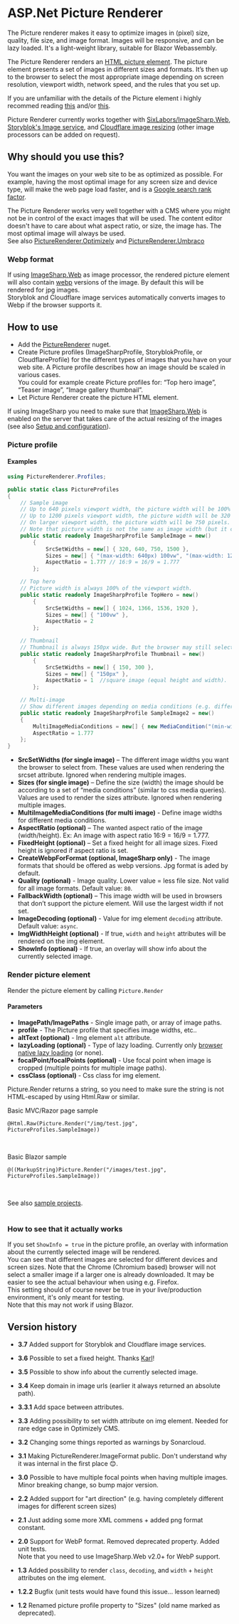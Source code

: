 # ASP.Net Picture Renderer
The Picture renderer makes it easy to optimize images in (pixel) size, quality, file size, and image format. 
Images will be responsive, and can be lazy loaded.
It's a light-weight library, suitable for Blazor Webassembly.

The Picture Renderer renders an [HTML picture element](https://webdesign.tutsplus.com/tutorials/quick-tip-how-to-use-html5-picture-for-responsive-images--cms-21015). The picture element presents a set of images in different sizes and formats. 
It’s then up to the browser to select the most appropriate image depending on screen resolution, viewport width, network speed, and the rules that you set up.

If you are unfamiliar with the details of the Picture element i highly recommed reading
 [this](https://webdesign.tutsplus.com/tutorials/quick-tip-how-to-use-html5-picture-for-responsive-images--cms-21015) and/or [this](https://www.smashingmagazine.com/2014/05/responsive-images-done-right-guide-picture-srcset/).

Picture Renderer currently works together with [SixLabors/ImageSharp.Web](https://github.com/SixLabors/ImageSharp.Web), [Storyblok's Image service](https://www.storyblok.com/docs/image-service), and [Cloudflare image resizing](https://developers.cloudflare.com/images/image-resizing/) (other image processors can be added on request).

## Why should you use this?
You want the images on your web site to be as optimized as possible. For example, having the most optimal image for any screen size and device type, 
will make the web page load faster, 
and is a [Google search rank factor](https://developers.google.com/search/docs/advanced/guidelines/google-images#optimize-for-speed).
<br>
 
The Picture Renderer works very well together with a CMS where you might not be in control of the exact images that will be used. 
The content editor doesn't have to care about what aspect ratio, or size, the image has. The most optimal image will always be used.<br>
See also [PictureRenderer.Optimizely](https://github.com/ErikHen/PictureRenderer.Optimizely) and [PictureRenderer.Umbraco](https://github.com/ErikHen/PictureRenderer.Umbraco)


### Webp format
If using [ImageSharp.Web](https://www.nuget.org/packages/SixLabors.ImageSharp.Web/) as image processor, the rendered picture element will also contain [webp](https://developers.google.com/speed/webp/) versions of the image. 
By default this will be rendered for jpg images.<br>
Storyblok and Cloudflare image services automatically converts images to Webp if the browser supports it.

## How to use
* Add the [PictureRenderer](https://www.nuget.org/packages/PictureRenderer/) nuget.
* Create Picture profiles (ImageSharpProfile, StoryblokProfile, or CloudflareProfile) for the different types of images that you have on your web site. A Picture profile describes how an image should be scaled in various cases. <br>
You could for example create Picture profiles for: “Top hero image”, “Teaser image”, “Image gallery thumbnail”.
* Let Picture Renderer create the picture HTML element.

If using ImageSharp you need to make sure that [ImageSharp.Web](https://www.nuget.org/packages/SixLabors.ImageSharp.Web/) is enabled on the server that takes care of the actual resizing of the images (see also [Setup and configuration](https://docs.sixlabors.com/articles/imagesharp.web/gettingstarted.html#setup-and-configuration)).


### Picture profile

#### Examples
```c#
using PictureRenderer.Profiles;

public static class PictureProfiles
{
    // Sample image
    // Up to 640 pixels viewport width, the picture width will be 100% of the viewport..
    // Up to 1200 pixels viewport width, the picture width will be 320 pixels.
    // On larger viewport width, the picture width will be 750 pixels.
    // Note that picture width is not the same as image width (but it can be, on screens with a "device pixel ratio" of 1).
    public static readonly ImageSharpProfile SampleImage = new() 
        {
            SrcSetWidths = new[] { 320, 640, 750, 1500 },
            Sizes = new[] { "(max-width: 640px) 100vw", "(max-width: 1200px) 320px", "750px" },
            AspectRatio = 1.777 // 16:9 = 16/9 = 1.777
        };

    // Top hero
    // Picture width is always 100% of the viewport width.
    public static readonly ImageSharpProfile TopHero = new()
        {
            SrcSetWidths = new[] { 1024, 1366, 1536, 1920 },
            Sizes = new[] { "100vw" },
            AspectRatio = 2
        };

    // Thumbnail
    // Thumbnail is always 150px wide. But the browser may still select the 300px image for a high resolution screen (e.g. mobile or tablet screens).
    public static readonly ImageSharpProfile Thumbnail = new()
        {
            SrcSetWidths = new[] { 150, 300 },
            Sizes = new[] { "150px" },
            AspectRatio = 1  //square image (equal height and width).
        };

    // Multi-image
    // Show different images depending on media conditions (e.g. different image for mobile sized screen).
    public static readonly ImageSharpProfile SampleImage2 = new()
    {
        MultiImageMediaConditions = new[] { new MediaCondition("(min-width: 1200px)", 600), new MediaCondition("(min-width: 600px)", 300) },
        AspectRatio = 1.777
    };
}
```

* **SrcSetWidths (for single image)** – The different image widths you want the browser to select from. These values are used when rendering the srcset attribute. Ignored when rendering multiple images.
* **Sizes (for single image)** – Define the size (width) the image should be according to a set of “media conditions” (similar to css media queries). Values are used to render the sizes attribute. Ignored when rendering multiple images.
* **MultiImageMediaConditions (for multi image)** - Define image widths for different media conditions. 
* **AspectRatio (optional)** – The wanted aspect ratio of the image (width/height). Ex: An image with aspect ratio 16:9 = 16/9 = 1.777.
* **FixedHeight (optional)** – Set a fixed height for all image sizes. Fixed height is ignored if aspect ratio is set.
* **CreateWebpForFormat (optional, ImageSharp only)** - The image formats that should be offered as webp versions. Jpg format is aded by default.
* **Quality (optional)** - Image quality. Lower value = less file size. Not valid for all image formats. Default value: `80`.
* **FallbackWidth (optional)** – This image width will be used in browsers that don’t support the picture element. Will use the largest width if not set.
* **ImageDecoding (optional)** - Value for img element `decoding` attribute. Default value: `async`.
* **ImgWidthHeight (optional)** - If true, `width` and `height` attributes will be rendered on the img element.
* **ShowInfo (optional)** - If true, an overlay will show info about the currently selected image.

### Render picture element
Render the picture element by calling `Picture.Render`
<br>
#### Parameters
* **ImagePath/ImagePaths** - Single image path, or array of image paths.
* **profile** - The Picture profile that specifies image widths, etc..
* **altText (optional)** - Img element `alt` attribute.
* **lazyLoading (optional)** - Type of lazy loading. Currently only [browser native lazy loading](https://developer.mozilla.org/en-US/docs/Web/Performance/Lazy_loading#images_and_iframes) (or none).
* **focalPoint/focalPoints (optional)** - Use focal point when image is cropped (multiple points for multiple image paths). 
* **cssClass (optional)** - Css class for img element. 

Picture.Render returns a string, so you need to make sure the string is not HTML-escaped by using Html.Raw or similar.
<br> 

Basic MVC/Razor page sample
```
@Html.Raw(Picture.Render("/img/test.jpg", PictureProfiles.SampleImage)) 
```
<br>

Basic Blazor sample
```
@((MarkupString)Picture.Render("/images/test.jpg", PictureProfiles.SampleImage))
```

<br>

See also [sample projects](https://github.com/ErikHen/PictureRenderer.Samples).
<br><br>

### How to see that it actually works
If you set ```ShowInfo = true``` in the picture profile, an overlay with information about the currently selected image will be rendered.<br>
You can see that different images are selected for different devices and screen sizes. Note that the Chrome (Chromium based) browser will not select a smaller image if a larger one is already downloaded. It may be easier to see the actual behaviour when using e.g. Firefox.
<br>
This setting should of course never be true in your live/production environment, it's only meant for testing. <br>
Note that this may not work if using Blazor.

## Version history
* **3.7** Added support for Storyblok and Cloudflare image services.
* **3.6** Possible to set a fixed height. Thanks [Karl](https://github.com/karlsvan)!
* **3.5** Possible to show info about the currently selected image.
* **3.4** Keep domain in image urls (earlier it always returned an absolute path).
* **3.3.1** Add space between attributes.
* **3.3** Adding possibility to set width attribute on img element. Needed for rare edge case in Optimizely CMS.
* **3.2** Changing some things reported as warnings by Sonarcloud.
* **3.1** Making PictureRenderer.ImageFormat public. Don't understand why it was internal in the first place 😊.

* **3.0** Possible to have multiple focal points when having multiple images. Minor breaking change, so bump major version. <br> 
* **2.2** Added support for "art direction" (e.g. having completely different images for different screen sizes) <br> 
* **2.1** Just adding some more XML commens + added png format constant. <br> 
* **2.0** Support for WebP format. Removed deprecated property. Added unit tests. <br> 
Note that you need to use ImageSharp.Web v2.0+ for WebP support.
* **1.3** Added possibility to render `class`, `decoding`, and `width` + `height` attributes on the img element. <br>
* **1.2.2** Bugfix (unit tests would have found this issue... lesson learned)<br>
* **1.2** Renamed picture profile property to "Sizes" (old name marked as deprecated).<br>
<br>
